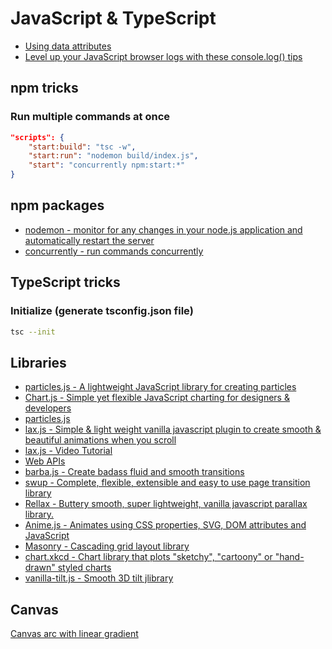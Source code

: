 # JavaScript & TypeScript

- [Using data attributes](https://developer.mozilla.org/en-US/docs/Learn/HTML/Howto/Use_data_attributes)
- [Level up your JavaScript browser logs with these console.log() tips](https://dev.to/ackshaey/level-up-your-javascript-browser-logs-with-these-console-log-tips-55o2)

## npm tricks

### Run multiple commands at once

```json
"scripts": {
    "start:build": "tsc -w",
    "start:run": "nodemon build/index.js",
    "start": "concurrently npm:start:*"
}
```

## npm packages

- [nodemon - monitor for any changes in your node.js application and automatically restart the server](https://github.com/remy/nodemon)
- [concurrently - run commands concurrently](https://github.com/kimmobrunfeldt/concurrently)

## TypeScript tricks

### Initialize (generate tsconfig.json file)

```sh
tsc --init
```

## Libraries

- [particles.js - A lightweight JavaScript library for creating particles](https://github.com/VincentGarreau/particles.js/)
- [Chart.js - Simple yet flexible JavaScript charting for designers & developers](https://www.chartjs.org/)
- [particles.js](https://vincentgarreau.com/particles.js/)
- [lax.js - Simple & light weight vanilla javascript plugin to create smooth & beautiful animations when you scroll](https://github.com/alexfoxy/laxxx)
- [lax.js - Video Tutorial](https://www.youtube.com/watch?v=jaVy3SCibJw&t)
- [Web APIs](https://developer.mozilla.org/en-US/docs/Web/API)
- [barba.js - Create badass fluid and smooth transitions](https://barba.js.org/)
- [swup - Complete, flexible, extensible and easy to use page transition library](https://swup.js.org/)
- [Rellax - Buttery smooth, super lightweight, vanilla javascript parallax library.](https://dixonandmoe.com/rellax/)
- [Anime.js - Animates using CSS properties, SVG, DOM attributes and JavaScript](https://animejs.com/)
- [Masonry - Cascading grid layout library](https://masonry.desandro.com/)
- [chart.xkcd - Chart library that plots "sketchy", "cartoony" or "hand-drawn" styled charts](https://github.com/timqian/chart.xkcd)
- [vanilla-tilt.js - Smooth 3D tilt jlibrary](https://micku7zu.github.io/vanilla-tilt.js/)

## Canvas

[Canvas arc with linear gradient](https://codepen.io/fiatuno/pen/QWWMONE)
